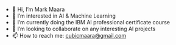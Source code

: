 - 👋 Hi, I’m Mark Maara
- 👀 I’m interested in AI & Machine Learning
- 🌱 I’m currently doing the IBM AI professional certificate course
- 💞️ I’m looking to collaborate on any interesting AI projects
- 📫 How to reach me: cubicmaara@gmail.com

<!---
TheMaara/TheMaara is a ✨ special ✨ repository because its `README.md` (this file) appears on your GitHub profile.
You can click the Preview link to take a look at your changes.
--->
